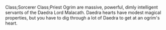 Class;Sorcerer Class;Priest
Ogrim are massive, powerful, dimly intelligent servants of the Daedra Lord Malacath. Daedra hearts have modest magical properties, but you have to dig through a lot of Daedra to get at an ogrim's heart.